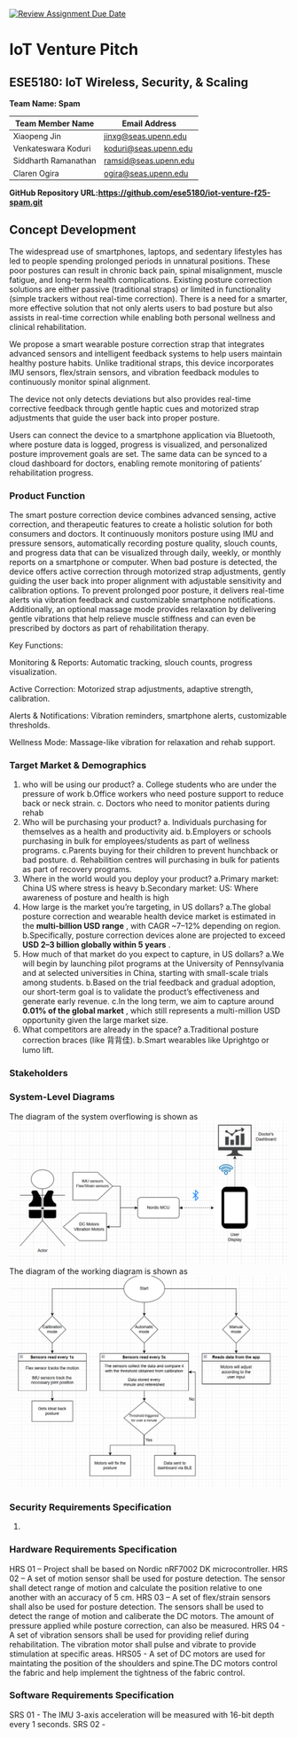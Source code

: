 [![Review Assignment Due Date](https://classroom.github.com/assets/deadline-readme-button-22041afd0340ce965d47ae6ef1cefeee28c7c493a6346c4f15d667ab976d596c.svg)](https://classroom.github.com/a/9GQ6o4cu)

# IoT Venture Pitch

## ESE5180: IoT Wireless, Security, & Scaling

**Team Name: Spam**

| Team Member Name     | Email Address         |
| -------------------- | --------------------- |
| Xiaopeng Jin         | jinxg@seas.upenn.edu  |
| Venkateswara Koduri  | koduri@seas.upenn.edu |
| Siddharth Ramanathan | ramsid@seas.upenn.edu |
| Claren Ogira         | ogira@seas.upenn.edu  |

**GitHub Repository URL:https://github.com/ese5180/iot-venture-f25-spam.git**

## Concept Development

The widespread use of smartphones, laptops, and sedentary lifestyles has led to people spending prolonged periods in unnatural positions. These poor postures can result in chronic back pain, spinal misalignment, muscle fatigue, and long-term health complications. Existing posture correction solutions are either passive (traditional straps) or limited in functionality (simple trackers without real-time correction). There is a need for a smarter, more effective solution that not only alerts users to bad posture but also assists in real-time correction while enabling both personal wellness and clinical rehabilitation.

We propose a smart wearable posture correction strap that integrates advanced sensors and intelligent feedback systems to help users maintain healthy posture habits. Unlike traditional straps, this device incorporates IMU sensors, flex/strain sensors, and vibration feedback modules to continuously monitor spinal alignment.

The device not only detects deviations but also provides real-time corrective feedback through gentle haptic cues and motorized strap adjustments that guide the user back into proper posture.

Users can connect the device to a smartphone application via Bluetooth, where posture data is logged, progress is visualized, and personalized posture improvement goals are set. The same data can be synced to a cloud dashboard for doctors, enabling remote monitoring of patients’ rehabilitation progress.

### Product Function

The smart posture correction device combines advanced sensing, active correction, and therapeutic features to create a holistic solution for both consumers and doctors. It continuously monitors posture using IMU and pressure sensors, automatically recording posture quality, slouch counts, and progress data that can be visualized through daily, weekly, or monthly reports on a smartphone or computer. When bad posture is detected, the device offers active correction through motorized strap adjustments, gently guiding the user back into proper alignment with adjustable sensitivity and calibration options. To prevent prolonged poor posture, it delivers real-time alerts via vibration feedback and customizable smartphone notifications. Additionally, an optional massage mode provides relaxation by delivering gentle vibrations that help relieve muscle stiffness and can even be prescribed by doctors as part of rehabilitation therapy.

Key Functions:

Monitoring & Reports: Automatic tracking, slouch counts, progress visualization.

Active Correction: Motorized strap adjustments, adaptive strength, calibration.

Alerts & Notifications: Vibration reminders, smartphone alerts, customizable thresholds.

Wellness Mode: Massage-like vibration for relaxation and rehab support.

### Target Market & Demographics

1. who will be using our product?
   a. College students who are under the pressure of work
   b.Office workers who need posture support to reduce back or neck strain.
   c. Doctors who need to monitor patients during rehab
2. Who will be purchasing your product?
   a. Individuals purchasing for themselves as a health and productivity aid.
   b.Employers or schools purchasing in bulk for employees/students as part of wellness programs.
   c.Parents buying for their children to prevent hunchback or bad posture.
   d. Rehabilition centres will purchasing in bulk for patients as part of recovery programs.
3. Where in the world would you deploy your product?
   a.Primary market: China US where stress is heavy
   b.Secondary market: US: Where awareness of posture and health is high
4. How large is the market you’re targeting, in US dollars?
   a.The global posture correction and wearable health device market is estimated in the  **multi-billion USD range** , with CAGR ~7–12% depending on region.
   b.Specifically, posture correction devices alone are projected to exceed  **USD 2–3 billion globally within 5 years** .
5. How much of that market do you expect to capture, in US dollars?
   a.We will begin by launching pilot programs at the University of Pennsylvania and at selected universities in China, starting with small-scale trials among students.
   b.Based on the trial feedback and gradual adoption, our short-term goal is to validate the product’s effectiveness and generate early revenue.
   c.In the long term, we aim to capture around  **0.01% of the global market** , which still represents a multi-million USD opportunity given the large market size.
6. What competitors are already in the space?
   a.Traditional posture correction braces (like 背背佳).
   b.Smart wearables like Uprightgo or lumo lift.

### Stakeholders



### System-Level Diagrams

The diagram of the system overflowing is shown as ![system_overflow](images\system_overflow.png)
The diagram of the working diagram is shown as ![working_diagram](images\working_diagram.png)

### Security Requirements Specification

1. 


### Hardware Requirements Specification

HRS 01 – Project shall be based on Nordic nRF7002 DK microcontroller.
HRS 02 – A set of motion sensor shall be used for posture detection.  The sensor shall detect range of motion and calculate the position relative to one another with an accuracy of 5 cm.
HRS 03 – A set of flex/strain sensors shall also be used for posture detection. The sensors shall be used to detect the range of motion and caliberate the DC motors. The amount of pressure applied while posture correction, can also be measured.
HRS 04 - A set of vibration sensors shall be used for providing relief during rehabilitation. The vibration motor shall pulse and vibrate to provide stimulation at specific areas.
HRS05 - A set of DC motors are used for maintating the position of the shoulders and spine.The DC motors control the fabric and help implement the tightness of the fabric control.

### Software Requirements Specification

SRS 01 - The IMU 3-axis acceleration will be measured with 16-bit depth every 1 seconds.
SRS 02 - 

